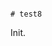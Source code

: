                                                                                                                                                                                                                                                                                                                                                                                                                                                 # test8

Init.
